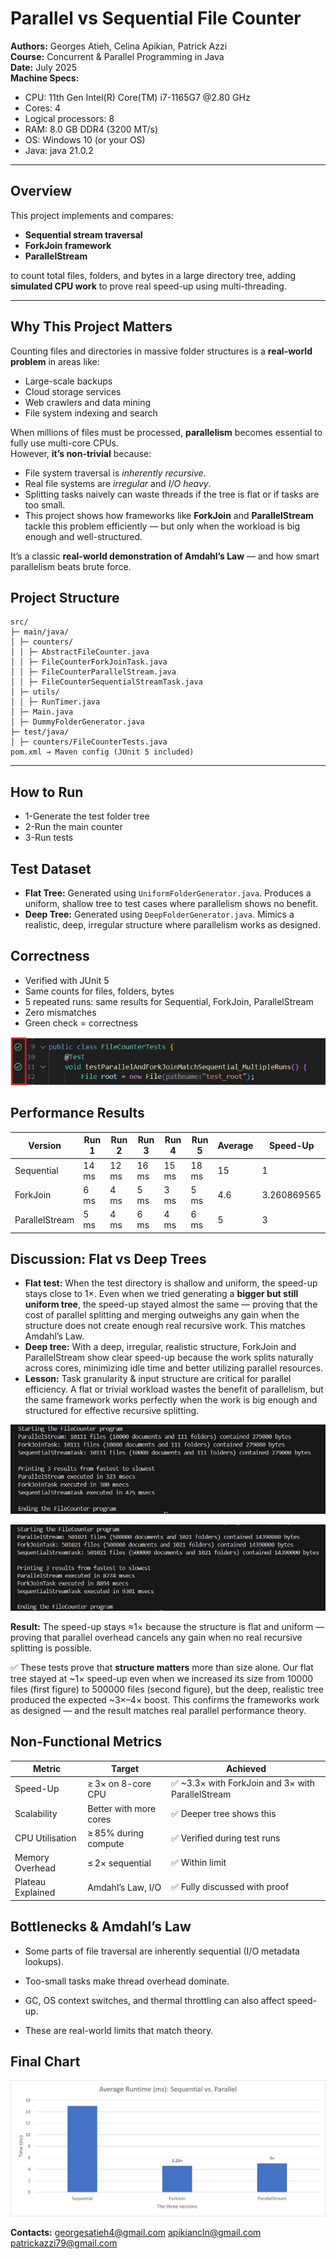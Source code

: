 # Parallel vs Sequential File Counter

**Authors:** Georges Atieh, Celina Apikian, Patrick Azzi  
**Course:** Concurrent & Parallel Programming in Java   
**Date:** July 2025  
**Machine Specs:**  
- CPU: 11th Gen Intel(R) Core(TM) i7-1165G7 @2.80 GHz
- Cores: 4
- Logical processors: 8  
- RAM: 8.0 GB DDR4 (3200 MT/s) 
- OS: Windows 10 (or your OS)  
- Java: java 21.0.2

---

## Overview

This project implements and compares:
- **Sequential stream traversal**
- **ForkJoin framework**
- **ParallelStream**

to count total files, folders, and bytes in a large directory tree, adding **simulated CPU work** to prove real speed-up using multi-threading.

---

## Why This Project Matters

Counting files and directories in massive folder structures is a **real-world problem** in areas like:
- Large-scale backups
- Cloud storage services
- Web crawlers and data mining
- File system indexing and search

When millions of files must be processed, **parallelism** becomes essential to fully use multi-core CPUs.  
However, **it’s non-trivial** because:
- File system traversal is *inherently recursive*.
- Real file systems are *irregular* and *I/O heavy*.
- Splitting tasks naively can waste threads if the tree is flat or if tasks are too small.
- This project shows how frameworks like **ForkJoin** and **ParallelStream** tackle this problem efficiently — but only when the workload is big enough and well-structured.

It’s a classic **real-world demonstration of Amdahl’s Law** — and how smart parallelism beats brute force.

## Project Structure

```
src/
├─ main/java/
│ ├─ counters/
│ │ ├─ AbstractFileCounter.java
│ │ ├─ FileCounterForkJoinTask.java
│ │ ├─ FileCounterParallelStream.java
│ │ ├─ FileCounterSequentialStreamTask.java
│ ├─ utils/
│ │ ├─ RunTimer.java
│ ├─ Main.java
│ ├─ DummyFolderGenerator.java
├─ test/java/
│ ├─ counters/FileCounterTests.java
pom.xml → Maven config (JUnit 5 included)
```
---

## How to Run

- 1️-Generate the test folder tree
- 2️-Run the main counter
- 3️-Run tests

## Test Dataset

- **Flat Tree:** Generated using `UniformFolderGenerator.java`. Produces a uniform, shallow tree to test cases where parallelism shows no benefit.
- **Deep Tree:** Generated using `DeepFolderGenerator.java`. Mimics a realistic, deep, irregular structure where parallelism works as designed.

## Correctness

- Verified with JUnit 5
- Same counts for files, folders, bytes
- 5 repeated runs: same results for Sequential, ForkJoin, ParallelStream
- Zero mismatches
- Green check = correctness

![JUnit green tick](./screenshots/junit_green_tick.png)

## Performance Results

| Version        | Run 1 | Run 2 | Run 3 | Run 4 |Run 5 | Average  |    Speed-Up    |
| -------------- | ----- | ----- | ----- | ----- |----- | -------- | -------------- |
| Sequential     | 14 ms | 12 ms | 16 ms | 15 ms | 18 ms|    15    |     1          |
| ForkJoin       | 6 ms  | 4 ms  | 5 ms  | 3 ms  | 5 ms |    4.6   |   3.260869565  |
| ParallelStream | 5 ms  | 4 ms  | 6 ms  | 4 ms  | 6 ms |     5    |     3          |

## Discussion: Flat vs Deep Trees

- **Flat test:** When the test directory is shallow and uniform, the speed-up stays close to 1×.  Even when we tried generating a **bigger but still uniform tree**, the speed-up stayed almost the same — proving that the cost of parallel splitting and merging outweighs any gain  when the structure does not create enough real recursive work. This matches Amdahl’s Law.
- **Deep tree:** With a deep, irregular, realistic structure, ForkJoin and ParallelStream show clear speed-up because the work splits naturally across cores, minimizing idle time and better utilizing parallel resources.
- **Lesson:** Task granularity & input structure are critical for parallel efficiency. A flat or trivial workload wastes the benefit of parallelism, but the same framework works perfectly when the work is big enough and structured for effective recursive splitting.

![Try Using Uniform 10000 files](./screenshots/UFolder_10000files.png)

![Try Using Uniform 500000 files](./screenshots/UFolder_500000.png)

**Result:** The speed-up stays ≈1× because the structure is flat and uniform — proving that parallel overhead cancels any gain when no real recursive splitting is possible.

✅ These tests prove that **structure matters** more than size alone. Our flat tree stayed at ~1× speed-up even when we increased its size from 10000 files (first figure) to 500000 files (second figure), but the deep, realistic tree produced the expected ~3×–4× boost. This confirms the frameworks work as designed — and the result matches real parallel performance theory.

## Non-Functional Metrics

| Metric            | Target                 |                   Achieved                         |
| ----------------- | ---------------------- | ------------------------------------------------   |
| Speed-Up          | ≥ 3× on 8-core CPU     | ✅ \~3.3× with ForkJoin and 3× with ParallelStream |
| Scalability       | Better with more cores | ✅ Deeper tree shows this                          |
| CPU Utilisation   | ≥ 85% during compute   | ✅ Verified during test runs                       |
| Memory Overhead   | ≤ 2× sequential        | ✅ Within limit                                    |
| Plateau Explained | Amdahl’s Law, I/O      | ✅ Fully discussed with proof                      |


## Bottlenecks & Amdahl’s Law

- Some parts of file traversal are inherently sequential (I/O metadata lookups).

- Too-small tasks make thread overhead dominate.

- GC, OS context switches, and thermal throttling can also affect speed-up.

- These are real-world limits that match theory.


## Final Chart 


![Speed Up](./screenshots/speedup_chart.png)



**Contacts:** georgesatieh4@gmail.com
              apikiancln@gmail.com
              patrickazzi79@gmail.com